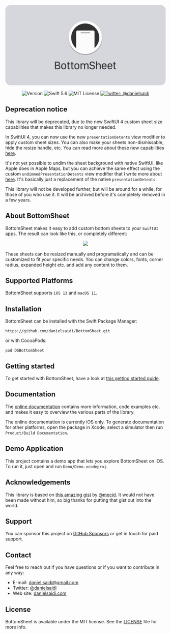 <p align="center">
    <img src ="Resources/Logo.png" alt="BottomSheet Logo" title="BottomSheet" width=600 />
</p>

<p align="center">
    <img src="https://img.shields.io/github/v/release/danielsaidi/BottomSheet?color=%2300550&sort=semver" alt="Version" />
    <img src="https://img.shields.io/badge/Swift-5.6-orange.svg" alt="Swift 5.6" />
    <img src="https://img.shields.io/github/license/danielsaidi/BottomSheet" alt="MIT License" />
    <a href="https://twitter.com/danielsaidi">
        <img src="https://img.shields.io/badge/contact-@danielsaidi-blue.svg?style=flat" alt="Twitter: @danielsaidi" />
    </a>
</p>


## Deprecation notice

This library will be deprecated, due to the new SwiftUI 4 custom sheet size capabilities that makes this library no longer needed.

In SwiftUI 4, you can now use the new `presentationDetents` view modifier to apply custom sheet sizes. You can also make your sheets non-dismissable, hide the resize handle, etc. You can read more about these new capabilities [here](https://danielsaidi.com/blog/2022/06/15/swiftui-4-custom-sheet-sizes). 

It's not yet possible to undim the sheet background with native SwiftUI, like Apple does in Apple Maps, but you can achieve the same effect using the custom `undimmedPresentationDetents` view modifier that I write more about [here](https://danielsaidi.com/blog/2022/06/21/undimmed-presentation-detents-in-swiftui). It's basically just a replacement of the native `presentationDetents`.

This library will not be developed further, but will be around for a while, for those of you who use it. It will be archived before it's completely removed in a few years.



## About BottomSheet

BottomSheet makes it easy to add custom bottom sheets to your `SwiftUI` apps. The result can look like this, or completely different:

<p align="center">
    <img src="Resources/Demo.gif" width=300 />
</p>

These sheets can be resized manually and programatically and can be customized to fit your specific needs. You can change colors, fonts, corner radius, expanded height etc. and add any content to them.



## Supported Platforms

BottomSheet supports `iOS 13` and `macOS 11`.



## Installation

BottomSheet can be installed with the Swift Package Manager:

```
https://github.com/danielsaidi/BottomSheet.git
```

or with CocoaPods:

```
pod DSBottomSheet
```



## Getting started

To get started with BottomSheet, have a look at [this getting started guide][GettingStarted].



## Documentation

The [online documentation][Documentation] contains more information, code examples etc. and makes it easy to overview the various parts of the library.

The online documentation is currently iOS only. To generate documentation for other platforms, open the package in Xcode, select a simulator then run `Product/Build Documentation`. 



## Demo Application

This project contains a demo app that lets you explore BottomSheet on iOS. To run it, just open and run `Demo/Demo.xcodeproj`.



## Acknowledgements

This library is based on [this amazing gist][MecidGist] by [@mecid][Mecid]. It would not have been made without him, so big thanks for putting that gist out into the world.



## Support

You can sponsor this project on [GitHub Sponsors][Sponsors] or get in touch for paid support. 



## Contact

Feel free to reach out if you have questions or if you want to contribute in any way:

* E-mail: [daniel.saidi@gmail.com][Email]
* Twitter: [@danielsaidi][Twitter]
* Web site: [danielsaidi.com][Website]



## License

BottomSheet is available under the MIT license. See the [LICENSE][License] file for more info.


[Email]: mailto:daniel.saidi@gmail.com
[Twitter]: http://www.twitter.com/danielsaidi
[Website]: http://www.danielsaidi.com
[Sponsors]: https://github.com/sponsors/danielsaidi

[Documentation]: https://danielsaidi.github.io/BottomSheet/documentation/bottomsheet/
[GettingStarted]: https://github.com/danielsaidi/BottomSheet/blob/master/Readmes/Getting-Started.md
[License]: https://github.com/danielsaidi/BottomSheet/blob/master/LICENSE

[Mecid]: http://www.twitter.com/mecid
[MecidGist]: https://gist.github.com/mecid/78eab34d05498d6c60ae0f162bfd81ee
